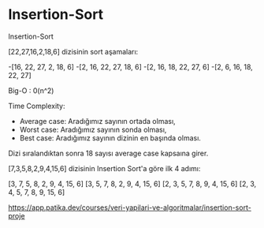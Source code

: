 # Insertion-Sort

Insertion-Sort

[22,27,16,2,18,6] dizisinin sort aşamaları:

-[16, 22, 27, 2, 18, 6]
-[2, 16, 22, 27, 18, 6]
-[2, 16, 18, 22, 27, 6]
-[2, 6, 16, 18, 22, 27]

Big-O : 0(n^2)

Time Complexity: 
- Average case: Aradığımız sayının ortada olması,
- Worst case: Aradığımız sayının sonda olması,
- Best case: Aradığımız sayının dizinin en başında olması.

Dizi sıralandıktan sonra 18 sayısı average case kapsaına girer.

[7,3,5,8,2,9,4,15,6] dizisinin Insertion Sort'a göre ilk 4 adımı:

[3, 7, 5, 8, 2, 9, 4, 15, 6]
[3, 5, 7, 8, 2, 9, 4, 15, 6]
[2, 3, 5, 7, 8, 9, 4, 15, 6]
[2, 3, 4, 5, 7, 8, 9, 15, 6]

https://app.patika.dev/courses/veri-yapilari-ve-algoritmalar/insertion-sort-proje
